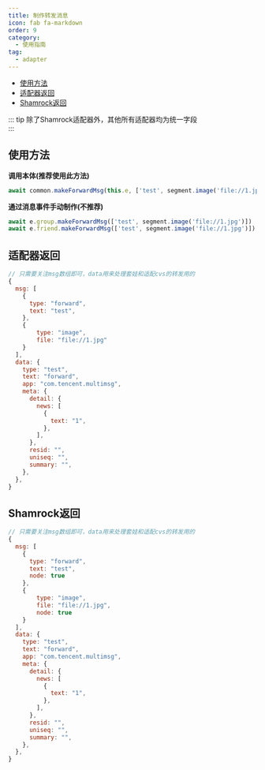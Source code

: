 ```yaml
---
title: 制作转发消息
icon: fab fa-markdown
order: 9
category:
  - 使用指南
tag:
  - adapter
---
```


- [使用方法](#使用方法)
- [适配器返回](#适配器返回)
- [Shamrock返回](#shamrock返回)

::: tip
除了Shamrock适配器外，其他所有适配器均为统一字段  
:::

## 使用方法

**调用本体(推荐使用此方法)**
```js
await common.makeForwardMsg(this.e, ['test', segment.image('file://1.jpg')])

```
**通过消息事件手动制作(不推荐)**
```js
await e.group.makeForwardMsg(['test', segment.image('file://1.jpg')])
await e.friend.makeForwardMsg(['test', segment.image('file://1.jpg')])
```

## 适配器返回
```js
// 只需要关注msg数组即可，data用来处理套娃和适配cvs的转发用的
{
  msg: [
    {
      type: "forward",
      text: "test",
    },
    {
        type: "image",
        file: "file://1.jpg"
    }
  ],
  data: {
    type: "test",
    text: "forward",
    app: "com.tencent.multimsg",
    meta: {
      detail: {
        news: [
          {
            text: "1",
          },
        ],
      },
      resid: "",
      uniseq: "",
      summary: "",
    },
  },
}
```

## Shamrock返回
```js
// 只需要关注msg数组即可，data用来处理套娃和适配cvs的转发用的
{
  msg: [
    {
      type: "forward",
      text: "test",
      node: true
    },
    {
        type: "image",
        file: "file://1.jpg",
        node: true
    }
  ],
  data: {
    type: "test",
    text: "forward",
    app: "com.tencent.multimsg",
    meta: {
      detail: {
        news: [
          {
            text: "1",
          },
        ],
      },
      resid: "",
      uniseq: "",
      summary: "",
    },
  },
}
```